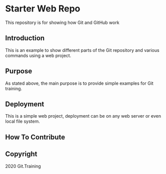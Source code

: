 # Starter Web Repo

This repository is for showing how Git and GitHub work

## Introduction

This is an example to show different parts of the Git repository and various commands using a web project.

## Purpose

As stated above, the main purpose is to provide simple examples for Git training.

## Deployment

This is a simple web project, deployment can be on any web server or even local file system.

## How To Contribute

## Copyright

2020 Git.Training